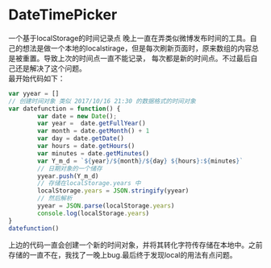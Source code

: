 # DateTimePicker
一个基于localStorage的时间记录点
晚上一直在弄类似微博发布时间的工具。自己的想法是做一个本地的localstirage，但是每次刷新页面时，原来数组的内容总是被重置。导致上次的时间点一直不能记录，
每次都是新的时间点。不过最后自己还是解决了这个问题。<br/>
最开始代码如下：
``` javascript
var yyear = []
// 创建时间对象 类似 2017/10/16 21:30 的数据格式的时间对象
var datefunction = function() {
        var date = new Date();
        var year =  date.getFullYear()
        var month = date.getMonth() + 1
        var day = date.getDate()
        var hours = date.getHours()
        var minutes = date.getMinutes()
        var Y_m_d = `${year}/${month}/${day} ${hours}:${minutes}`
        // 日期对象的一个储存
        yyear.push(Y_m_d)
        // 存储在localStorage.years 中 
        localStorage.years = JSON.stringify(yyear)
        // 然后解析 
        yyear = JSON.parse(localStorage.years)
        console.log(localStorage.years)
}
datefunction()
```
上边的代码一直会创建一个新的时间对象，并将其转化字符传存储在本地中。之前存储的一直不在，我找了一晚上bug.最后终于发现local的用法有点问题。
